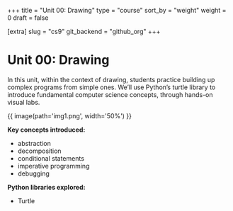 +++
title = "Unit 00: Drawing"
type = "course"
sort_by = "weight"
weight = 0
draft = false

[extra]
slug = "cs9"
git_backend = "github_org"
+++


# Unit 00: Drawing

In this unit, within the context of drawing, students practice building up complex programs from simple ones. We’ll use Python’s turtle library to introduce fundamental computer science concepts, through hands-on visual labs. 

{{ image(path='img1.png', width='50%') }}


**Key concepts introduced:**
- abstraction
- decomposition 
- conditional statements 
- imperative programming 
- debugging 

**Python libraries explored:**
- Turtle


